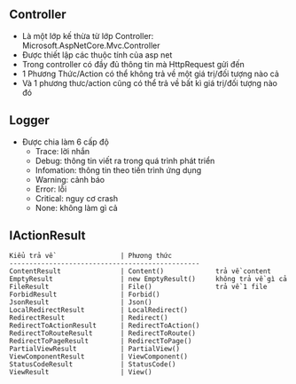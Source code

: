 ﻿## Controller
- Là một lớp kế thừa từ lớp Controller: Microsoft.AspNetCore.Mvc.Controller
- Được thiết lập các thuộc tính của asp net
- Trong controller có đầy đủ thông tin mà HttpRequest gửi đến
- 1 Phương Thức/Action có thể không trả về một giá trị/đối tượng nào cả
- Và 1 phương thưc/action cũng có thể trả về bất kì giá trị/đối tượng nào đó
## Logger
- Được chia làm 6 cấp độ
	- Trace: lời nhắn
	- Debug: thông tin viết ra trong quá trình phát triển
	- Infomation: thông tin theo tiến trình ứng dụng
	- Warning: cảnh báo
	- Error: lỗi
	- Critical: nguy cơ crash
	- None: không làm gì cả
## IActionResult
    Kiểu trả về                 | Phương thức
    ------------------------------------------------
    ContentResult               | Content()             trả về content
    EmptyResult                 | new EmptyResult()     không trả về gì cả
    FileResult                  | File()                trả về 1 file
    ForbidResult                | Forbid()
    JsonResult                  | Json()
    LocalRedirectResult         | LocalRedirect()
    RedirectResult              | Redirect()
    RedirectToActionResult      | RedirectToAction()
    RedirectToRouteResult       | RedirectToRoute()
    RedirectToPageResult        | RedirectToPage()
    PartialViewResult           | PartialView()
    ViewComponentResult         | ViewComponent()
    StatusCodeResult            | StatusCode()
    ViewResult                  | View()